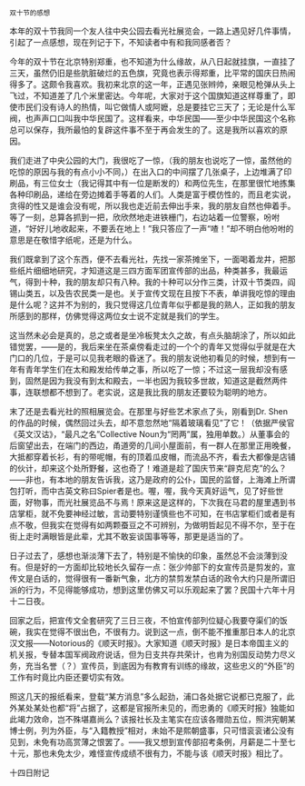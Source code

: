     双十节的感想 

   本年的双十节我同一个友人往中央公园去看光社展览会，一路上遇见好几件事情，引起了一点感想，现在列记于下，不知读者中有和我同感者否？

   今年的双十节在北京特别郑重，也不知道为什么缘故，从八日起就挂旗，一直挂了三天，虽然仍旧是些肮脏破烂的五色旗，究竟也表示得郑重，比平常的国庆日热闹得多了。这颇令我喜欢。我初来北京的这一年，正遇见张辫帅，亲眼见枪弹从头上飞过，不知道差了几个米里密达。今年呢，大家对于这个国旗知道这样尊重了，即使市民们没有诗人的热情，叫它做情人或阿嬷，总是要挂它三天了；无论是什么军阀，也声声口口叫我中华民国了。这样看来，中华民国——至少中华民国这个名称总可以保存，我所最怕的复辟这件事不至于再会发生的了。这是我所以喜欢的原因。

   我们走进了中央公园的大门，我很吃了一惊，（我的朋友也说吃了一惊，虽然他的吃惊的原因与我的有点小小不同，）在出入口的中间摆了几张桌子，上边堆满了印刷品，有三位女士（我记得其中有一位是断发的）和两位先生，在那里很忙地拣集各种印刷品，递给在旁边摊着手等着的人们。人类是富于模仿性的，而且老实说，贪得的性又是谁会没有呢，所以我也走近前去伸出手来，我的朋友自然也伸着手。等了一刻，总算各抓到一把，欣欣然地走进铁栅门，右边站着一位警察，吩咐道，“好好儿地收起来，不要丢在地上！”我只答应了一声“喳！”却不明白他吩咐的意思是在敬惜字纸呢，还是为什么。

   我们既拿到了这个东西，便不去看光社，先找一家茶摊坐下，一面喝着龙井，把那些纸片细细地研究，才知道这是三四方面军团宣传部的出品，种类甚多，我最运气，得到十种，我的朋友却只有八种。我的十种可以分作三类，计双十节类四，阎锡山类五，以及告农民类一是也。关于宣传文现在且按下不表，单讲我吃惊的理由是什么呢？这并不为别的，我只觉得这几位青年似乎都是我的熟人，正如我的朋友所感到的那样，仿佛觉得这两位女士说不定就是我们的学生。

   这当然未必会是真的，总之或者是坐冷板凳太久之故，有点头脑胡涂了，所以如此错觉罢，——是的，我后来坐在茶桌傍看走过的一个个的青年又觉得似乎就是在大门口的几位，于是可以见我老眼的昏迷了。我的朋友说他初看见的时候，想到有一年有青年学生们在太和殿发给传单之事，所以吃了一惊；不过这一层我却没有感到，固然是因为我没有到太和殿去，一半也因为我较多世故，知道这是截然两件事，连联想都不想到了。老实说，这是我比我的朋友还要较为聪明的地方。

   末了还是去看光社的照相展览会。在那里与好些艺术家点了头，刚看到Dr. Shen的作品的时候，偶然回过头去，却不意忽然地“隔着玻璃看见”了它！（依据严侯官《英文汉诂》，“最凡之名”Collective Noun为“罔两”属，独用单数。）从董事会的后窗望出去，在端门的西边，甬道旁的几间小屋面前，有一群人在那里正用晚餐，大抵都穿着长衫，有的带呢帽，有的顶着瓜皮帽，而流品不齐，看去大都像是店铺的伙计，却来这个处所野餐，这也奇了！难道是趁了国庆节来“辟克尼克”的么？——非也，有本地的朋友告诉我，这乃是政府的公仆，国民的监督，上海滩上所谓包打听，而中古英文称曰Spier者是也。喔，喔，我今天真好运气，见了好些世面，好物事，而光社展览品不与焉！原来这是这样的，下次我在马君的屋里遇到书店掌柜，就不免要神经过敏，言动要特别谨慎些也不可知，在书店掌柜们或者是有点不敬，但我实在觉得有如两颗蚕豆之不可辨别，为做明哲起见不得不尔，至于在街上走时满眼皆是此辈，尤其不敢妄谈国事等等，那更是适当的了。

   日子过去了，感想也渐淡薄下去了，特别是不愉快的印象，虽然总不会淡薄到没有。但是好的一方面却比较地长久留存一点：张少帅部下的女宣传员是剪发的，宣传文是白话的，觉得很有一番新气象，北方的禁剪发禁白话的政令大约只是所谓旧派的行为，不见得能够成功，想到这里仿佛又可以乐观起来了罢？民国十六年十月十二日夜。

   回家之后，把宣传文全套研究了三日三夜，不怕宣传部列位疑心我要夺渠们的饭碗，我实在觉得不很出色，不很有力。说到这一点，倒不能不推重那日本人的北京汉文报——Notorious的《顺天时报》。大家知道《顺天时报》是日本帝国主义的机关报，专替本国军阀政府说话，但为日支共存共荣计，也肯为别国反动势力尽义务，充当名誉（？）宣传员，到底因为有教育有训练的缘故，这些忠义的“外臣”的工作有时竟比内臣还要切实有效。

   照这几天的报纸看来，登载“某方消息”多么起劲，浦口各处据它说都已克服了，此外某处某处也都“将”占据了，这都是官报所未见的，而忠勇的《顺天时报》独能如此竭力效命，岂不殊堪嘉尚么？该报社长及主笔实在应该各赠勋五位，照洪宪朝某博士例，列为外臣，与“入籍教授”相对，未始不是熙朝盛事，只可惜衮衮诸公没有见到，未免有功高赏薄之恨罢了。——我又想到宣传部招考条例，月薪是二十至七十元，那也未免太少，难怪宣传成绩不很有力，不能与该《顺天时报》相比了。

   十四日附记

